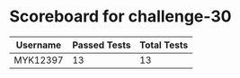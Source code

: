 # Scoreboard for challenge-30
| Username   | Passed Tests | Total Tests |
|------------|--------------|-------------|
| MYK12397 | 13 | 13 |
